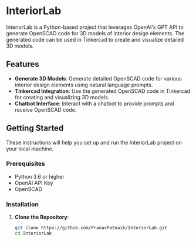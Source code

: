 # InteriorLab

InteriorLab is a Python-based project that leverages OpenAI's GPT API to generate OpenSCAD code for 3D models of interior design elements. The generated code can be used in Tinkercad to create and visualize detailed 3D models.

## Features

- **Generate 3D Models**: Generate detailed OpenSCAD code for various interior design elements using natural language prompts.
- **Tinkercad Integration**: Use the generated OpenSCAD code in Tinkercad for creating and visualizing 3D models.
- **Chatbot Interface**: Interact with a chatbot to provide prompts and receive OpenSCAD code.

## Getting Started

These instructions will help you set up and run the InteriorLab project on your local machine.

### Prerequisites

- Python 3.6 or higher
- OpenAI API Key
- OpenSCAD

### Installation

1. **Clone the Repository**:

   ```sh
   git clone https://github.com/PranavPatnaik/InteriorLab.git
   cd InteriorLab

